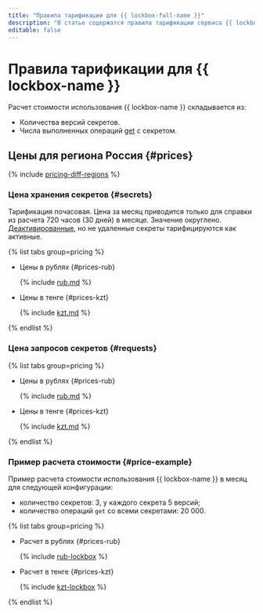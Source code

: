```yaml
---
title: "Правила тарификации для {{ lockbox-full-name }}"
description: "В статье содержатся правила тарификации сервиса {{ lockbox-name }}."
editable: false
---
```


# Правила тарификации для {{ lockbox-name }}

Расчет стоимости использования {{ lockbox-name }} складывается из:

* Количества версий секретов.
* Числа выполненных операций [get](api-ref/Payload/get) с секретом.



## Цены для региона Россия {#prices}



{% include [pricing-diff-regions](../_includes/pricing-diff-regions.md) %}


### Цена хранения секретов {#secrets}

Тарификация почасовая. Цена за месяц приводится только для справки из расчета 720 часов (30 дней) в месяце. Значение округлено. [Деактивированные](operations/secret-activation-manage.md), но не удаленные секреты тарифицируются как активные.


{% list tabs group=pricing %}

- Цены в рублях {#prices-rub}

  {% include [rub.md](../_pricing/lockbox/rub-secrets.md) %}

- Цены в тенге {#prices-kzt}

  {% include [kzt.md](../_pricing/lockbox/kzt-secrets.md) %}

{% endlist %}




### Цена запросов секретов {#requests}


{% list tabs group=pricing %}

- Цены в рублях {#prices-rub}

  {% include [rub.md](../_pricing/lockbox/rub-requests.md) %}

- Цены в тенге {#prices-kzt}

  {% include [kzt.md](../_pricing/lockbox/kzt-requests.md) %}

{% endlist %}




### Пример расчета стоимости {#price-example}

Пример расчета стоимости использования {{ lockbox-name }} в месяц для следующей конфигурации:

* количество секретов: 3, у каждого секрета 5 версий;
* количество операций `get` со всеми секретами: 20 000.


{% list tabs group=pricing %}

- Расчет в рублях {#prices-rub}

  {% include [rub-lockbox](../_pricing_examples/lockbox/rub.md) %}

- Расчет в тенге {#prices-kzt}

  {% include [kzt-lockbox](../_pricing_examples/lockbox/kzt.md) %}

{% endlist %}



